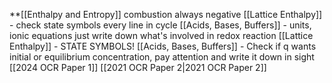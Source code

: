 **[[Enthalpy and Entropy]] combustion always negative
[[Lattice Enthalpy]] - check state symbols every line in cycle
[[Acids, Bases, Buffers]] - units, ionic equations just write down what's involved in redox reaction
[[Lattice Enthalpy]] - STATE SYMBOLS!
[[Acids, Bases, Buffers]] - Check if q wants initial or equilibrium concentration, pay attention and write it down in sight
[[2024 OCR Paper 1]]
[[2021 OCR Paper 2|2021 OCR Paper 2]]
